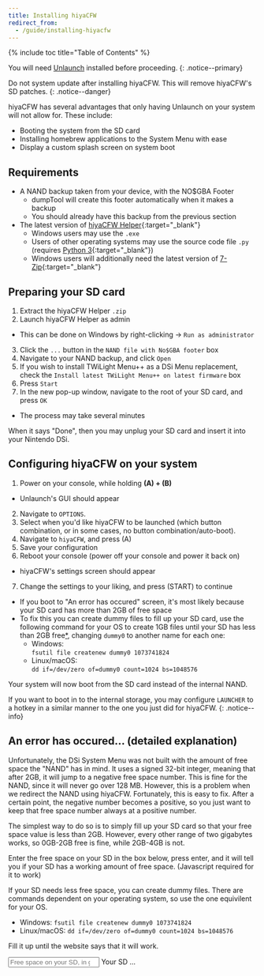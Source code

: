 ```yaml
---
title: Installing hiyaCFW
redirect_from:
  - /guide/installing-hiyacfw
---
```


{% include toc title="Table of Contents" %}

You will need [Unlaunch](installing-unlaunch/) installed before proceeding.
{: .notice--primary}

Do not system update after installing hiyaCFW. This will remove hiyaCFW's SD patches.
{: .notice--danger}

hiyaCFW has several advantages that only having Unlaunch on your system will not allow for. These include:
- Booting the system from the SD card
- Installing homebrew applications to the System Menu with ease
- Display a custom splash screen on system boot

## Requirements
- A NAND backup taken from your device, with the NO$GBA Footer
  - dumpTool will create this footer automatically when it makes a backup
  - You should already have this backup from the previous section
- The latest version of [hiyaCFW Helper](https://github.com/mondul/HiyaCFW-Helper/releases){:target="_blank"}
  - Windows users may use the `.exe`
  - Users of other operating systems may use the source code file `.py` (requires [Python 3](https://www.python.org/downloads/){:target="_blank"})
  - Windows users will additionally need the latest version of [7-Zip](https://www.7-zip.org/download.html){:target="_blank"}

## Preparing your SD card
1. Extract the hiyaCFW Helper `.zip`
2. Launch hiyaCFW Helper as admin
  - This can be done on Windows by right-clicking -> `Run as administrator`
3. Click the `...` button in the `NAND file with No$GBA footer` box
4. Navigate to your NAND backup, and click `Open`
5. If you wish to install TWiLight Menu++ as a DSi Menu replacement, check the `Install latest TWiLight Menu++ on latest firmware` box
6. Press `Start`
7. In the new pop-up window, navigate to the root of your SD card, and press `OK`
  - The process may take several minutes

When it says "Done", then you may unplug your SD card and insert it into your Nintendo DSi.

##  Configuring hiyaCFW on your system
1. Power on your console, while holding **(A) + (B)**
  - Unlaunch's GUI should appear
2. Navigate to `OPTIONS`.
3. Select when you'd like hiyaCFW to be launched (which button combination, or in some cases, no button combination/auto-boot).
4. Navigate to `hiyaCFW`, and press (A)
5. Save your configuration
6. Reboot your console (power off your console and power it back on)
  - hiyaCFW's settings screen should appear
7. Change the settings to your liking, and press (START) to continue
  - If you boot to "An error has occured" screen, it's most likely because your SD card has more than 2GB of free space
  - To fix this you can create dummy files to fill up your SD card, use the following command for your OS to create 1GB files until your SD has less than 2GB free[*](#an-error-has-occured-detailed-explanation), changing `dummy0` to another name for each one:
    - Windows:<br>
    `fsutil file createnew dummy0 1073741824`
    - Linux/macOS:<br>
    `dd if=/dev/zero of=dummy0 count=1024 bs=1048576`

Your system will now boot from the SD card instead of the internal NAND.

If you want to boot in to the internal storage, you may configure `LAUNCHER` to a hotkey in a similar manner to the one you just did for hiyaCFW.
{: .notice--info}

## An error has occured... (detailed explanation)
Unfortunately, the DSi System Menu was not built with the amount of free space the "NAND" has in mind. It uses a signed 32-bit integer, meaning that after 2GB, it will jump to a negative free space number. This is fine for the NAND, since it will never go over 128 MB. However, this is a problem when we redirect the NAND using hiyaCFW. Fortunately, this is easy to fix. After a certain point, the negative number becomes a positive, so you just want to keep that free space number always at a positive number.

The simplest way to do so is to simply fill up your SD card so that your free space value is less than 2GB. However, every other range of two gigabytes works, so 0GB-2GB free is fine, while 2GB-4GB is not.

Enter the free space on your SD in the box below, press enter, and it will tell you if your SD has a working amount of free space. (Javascript required for it to work)

If your SD needs less free space, you can create dummy files. There are commands dependent on your operating system, so use the one equivilent for your OS.
 - Windows: `fsutil file createnew dummy0 1073741824`
 - Linux/macOS: `dd if=/dev/zero of=dummy0 count=1024 bs=1048576`

Fill it up until the website says that it will work.

<input id="sdSpace" type="number" placeholder="Free space on your SD, in gigabytes (ex. 1.5)" onchange="updateWillWork()">
Your SD <span id="willWork">...</span>

<script>
function updateWillWork() {
  let freeSpace = document.getElementById("sdSpace").value;
  document.getElementById("willWork").innerHTML = freeSpace % 4 < 2 ? "will work!" : "needs dummy files...";
}
</script>
